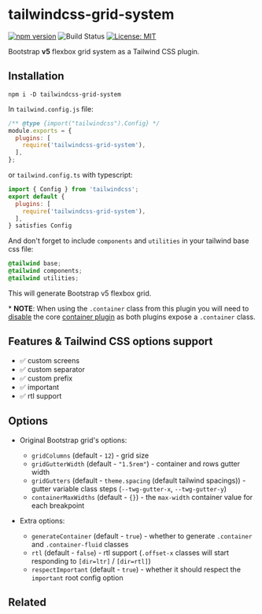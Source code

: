 # tailwindcss-grid-system

[![npm version][version-badge]][version]
![Build Status](https://github.com/hamidreza4dev/tailwindcss-grid-system/workflows/publish-package/badge.svg)
[![License: MIT][license-badge]][license]

Bootstrap **v5** flexbox grid system as a Tailwind CSS plugin.

## Installation

```shell
npm i -D tailwindcss-grid-system
```

In `tailwind.config.js` file:

```js
/** @type {import("tailwindcss").Config} */
module.exports = {
  plugins: [
    require('tailwindcss-grid-system'),
  ],
};
```
or `tailwind.config.ts` with typescript:

```js
import { Config } from 'tailwindcss';
export default {
  plugins: [
    require('tailwindcss-grid-system'),
  ],
} satisfies Config
```

And don't forget to include `components` and `utilities` in your tailwind base
css file:

```css
@tailwind base;
@tailwind components;
@tailwind utilities;
```

This will generate Bootstrap v5 flexbox grid.

\* **NOTE**: When using the `.container` class from this plugin you will need to
[disable](https://tailwindcss.com/docs/container#disabling-entirely) the core
[container plugin](https://tailwindcss.com/docs/container/) as both plugins
expose a `.container` class.

## Features & Tailwind CSS options support

- ✅ custom screens
- ✅ custom separator
- ✅ custom prefix
- ✅ important
- ✅ rtl support

## Options

- Original Bootstrap grid's options:

  - `gridColumns` (default - `12`) - grid size
  - `gridGutterWidth` (default - `"1.5rem"`) - container and rows gutter width
  - `gridGutters` (default - `theme.spacing` (default tailwind spacings)) - gutter variable class steps (`--twg-gutter-x`, `--twg-gutter-y`)
  - `containerMaxWidths` (default - `{}`) - the `max-width` container value for each breakpoint

- Extra options:
  - `generateContainer` (default - `true`) - whether to generate `.container` and `.container-fluid` classes
  - `rtl` (default - `false`) - rtl support (`.offset-x` classes will start
    responding to `[dir=ltr]` / `[dir=rtl]`)
  - `respectImportant` (default - `true`) - whether it should respect the `important`
    root config option


## Related

[version-badge]: https://badge.fury.io/js/tailwindcss-grid-system.svg
[version]: https://www.npmjs.com/package/tailwindcss-grid-system
[license-badge]: https://img.shields.io/badge/License-MIT-yellow.svg
[license]: https://opensource.org/licenses/MIT